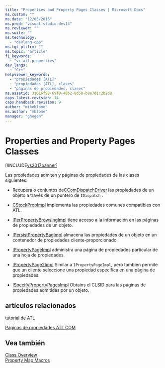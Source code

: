 ```yaml
---
title: "Properties and Property Pages Classes | Microsoft Docs"
ms.custom: ""
ms.date: "12/05/2016"
ms.prod: "visual-studio-dev14"
ms.reviewer: ""
ms.suite: ""
ms.technology: 
  - "devlang-cpp"
ms.tgt_pltfrm: ""
ms.topic: "article"
f1_keywords: 
  - "vc.atl.properties"
dev_langs: 
  - "C++"
helpviewer_keywords: 
  - "propiedades [ATL]"
  - "propiedades [ATL], clases"
  - "páginas de propiedades, clases"
ms.assetid: 31616f98-69f8-48b2-8d58-b8e7d1c2b2d8
caps.latest.revision: 14
caps.handback.revision: 9
author: "mikeblome"
ms.author: "mblome"
manager: "ghogen"
---
```

# Properties and Property Pages Classes
[!INCLUDE[vs2017banner](../assembler/inline/includes/vs2017banner.md)]

Las propiedades admiten y páginas de propiedades de las clases siguientes:  
  
-   Recupera o conjuntos de[CComDispatchDriver](../Topic/CComDispatchDriver.md) las propiedades de un objeto a través de un puntero de `IDispatch` .  
  
-   [CStockPropImpl](../atl/reference/cstockpropimpl-class.md) implementa las propiedades comunes compatibles con ATL.  
  
-   [IPerPropertyBrowsingImpl](../atl/reference/iperpropertybrowsingimpl-class.md) tiene acceso a la información en las páginas de propiedades de un objeto.  
  
-   [IPersistPropertyBagImpl](../atl/reference/ipersistpropertybagimpl-class.md) almacena las propiedades de un objeto en un contenedor de propiedades cliente\-proporcionado.  
  
-   [IPropertyPageImpl](../atl/reference/ipropertypageimpl-class.md) administra una página de propiedades particular de una hoja de propiedades.  
  
-   [IPropertyPage2Impl](../atl/reference/ipropertypage2impl-class.md) Similar a `IPropertyPageImpl`, pero también permite que un cliente seleccione una propiedad específica en una página de propiedades.  
  
-   [ISpecifyPropertyPagesImpl](../atl/reference/ispecifypropertypagesimpl-class.md) Obtains el CLSID para las páginas de propiedades admitidas por un objeto.  
  
## artículos relacionados  
 [tutorial de ATL](../atl/active-template-library-atl-tutorial.md)  
  
 [Páginas de propiedades ATL COM](../atl/atl-com-property-pages.md)  
  
## Vea también  
 [Class Overview](../atl/atl-class-overview.md)   
 [Property Map Macros](../atl/reference/property-map-macros.md)